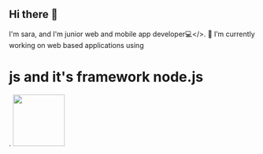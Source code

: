 ## Hi there 👋

I'm sara, and I'm junior web and mobile app developer💻</>. 🔭 I’m currently working on web based applications using <h1>js and it's framework node.js</h1>. 
<img src="![free-javascript-9294848-7577991](https://github.com/user-attachments/assets/319c2046-abb8-4ad7-b658-158f581c138c)" height="105px" width="105px" position="absolute"/>
<!--
**Sara-mersha/sara-mersha** is a ✨ _special_ ✨ repository because its `README.md` (this file) appears on your GitHub profile.

Here are some ideas to get you started:

- 🔭 I’m currently working on ...
- 🌱 I’m currently learning ...
- 👯 I’m looking to collaborate on ...
- 🤔 I’m looking for help with ...
- 💬 Ask me about ...
- 📫 How to reach me: ...
- 😄 Pronouns: ...
- ⚡ Fun fact: ...
-->
